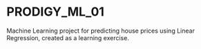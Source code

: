 # PRODIGY_ML_01
Machine Learning project for predicting house prices using Linear Regression, created as a learning exercise.
